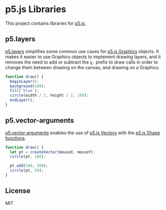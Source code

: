 # p5.js Libraries

This project contains libraries for [p5.js](https://p5js.org).

## p5.layers

[p5.layers](./p5.layers/README.md#readme) simplifies some common use cases for
[p5.js Graphics](https://p5js.org/reference/#/p5/createGraphics) objects. It
makes it easier to use Graphics objects to implement drawing layers, and it
removes the need to add or subtract the `g.` prefix to draw calls in order to
change them between drawing on the canvas, and drawing on a Graphics.

```js
function draw() {
  beginLayer();
  background(100);
  fill('blue');
  circle(width / 2, height / 2, 100);
  endLayer();
}
```

## p5.vector-arguments

[p5.vector-arguments](./p5.vector-arguments/README.md#readme) enables the use of
[p5.js Vectors](https://p5js.org/reference/#/p5/createVector) with the [p5.js
Shape functions](https://p5js.org/reference/#group-Shape).

```js
function draw() {
  let pt = createVector(mouseX, mouseY);
  circle(pt, 100);

  pt.add(100, 200);
  circle(pt, 50);
}
```

## License

MIT
